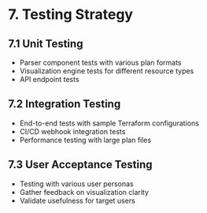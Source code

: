 # 7. Testing Strategy

## 7.1 Unit Testing
- Parser component tests with various plan formats
- Visualization engine tests for different resource types
- API endpoint tests

## 7.2 Integration Testing
- End-to-end tests with sample Terraform configurations
- CI/CD webhook integration tests
- Performance testing with large plan files

## 7.3 User Acceptance Testing
- Testing with various user personas
- Gather feedback on visualization clarity
- Validate usefulness for target users
